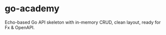 # go-academy
Echo-based Go API skeleton with in-memory CRUD, clean layout, ready for Fx &amp; OpenAPI.
